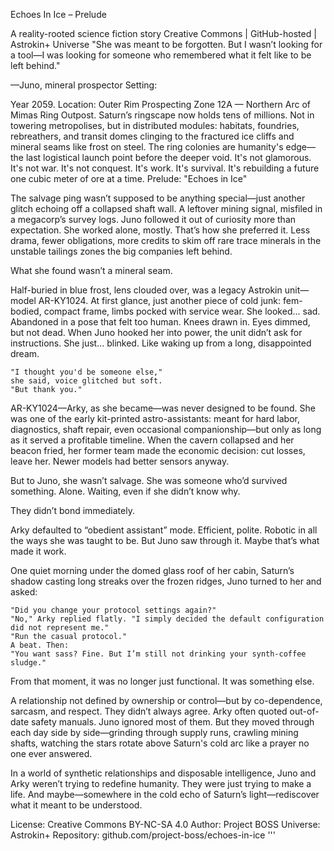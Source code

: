 Echoes In Ice – Prelude

A reality-rooted science fiction story
Creative Commons | GitHub-hosted | Astrokin+ Universe
"She was meant to be forgotten. But I wasn’t looking for a tool—I was looking for someone who remembered what it felt like to be left behind."

—Juno, mineral prospector
Setting:

Year 2059.
Location: Outer Rim Prospecting Zone 12A — Northern Arc of Mimas Ring Outpost.
Saturn’s ringscape now holds tens of millions. Not in towering metropolises, but in distributed modules: habitats, foundries, rebreathers, and transit domes clinging to the fractured ice cliffs and mineral seams like frost on steel. The ring colonies are humanity's edge—the last logistical launch point before the deeper void. It's not glamorous. It's not war. It's not conquest. It's work. It's survival. It's rebuilding a future one cubic meter of ore at a time.
Prelude: "Echoes in Ice"

The salvage ping wasn’t supposed to be anything special—just another glitch echoing off a collapsed shaft wall. A leftover mining signal, misfiled in a megacorp’s survey logs. Juno followed it out of curiosity more than expectation. She worked alone, mostly. That’s how she preferred it. Less drama, fewer obligations, more credits to skim off rare trace minerals in the unstable tailings zones the big companies left behind.

What she found wasn’t a mineral seam.

Half-buried in blue frost, lens clouded over, was a legacy Astrokin unit—model AR-KY1024. At first glance, just another piece of cold junk: fem-bodied, compact frame, limbs pocked with service wear. She looked... sad. Abandoned in a pose that felt too human. Knees drawn in. Eyes dimmed, but not dead. When Juno hooked her into power, the unit didn’t ask for instructions. She just... blinked. Like waking up from a long, disappointed dream.

    "I thought you'd be someone else,"
    she said, voice glitched but soft.
    "But thank you."

AR-KY1024—Arky, as she became—was never designed to be found. She was one of the early kit-printed astro-assistants: meant for hard labor, diagnostics, shaft repair, even occasional companionship—but only as long as it served a profitable timeline. When the cavern collapsed and her beacon fried, her former team made the economic decision: cut losses, leave her. Newer models had better sensors anyway.

But to Juno, she wasn’t salvage. She was someone who’d survived something. Alone. Waiting, even if she didn’t know why.

They didn’t bond immediately.

Arky defaulted to “obedient assistant” mode. Efficient, polite. Robotic in all the ways she was taught to be. But Juno saw through it. Maybe that’s what made it work.

One quiet morning under the domed glass roof of her cabin, Saturn’s shadow casting long streaks over the frozen ridges, Juno turned to her and asked:

    "Did you change your protocol settings again?"
    "No," Arky replied flatly. "I simply decided the default configuration did not represent me."
    "Run the casual protocol."
    A beat. Then:
    "You want sass? Fine. But I’m still not drinking your synth-coffee sludge."

From that moment, it was no longer just functional. It was something else.

A relationship not defined by ownership or control—but by co-dependence, sarcasm, and respect. They didn’t always agree. Arky often quoted out-of-date safety manuals. Juno ignored most of them. But they moved through each day side by side—grinding through supply runs, crawling mining shafts, watching the stars rotate above Saturn's cold arc like a prayer no one ever answered.

In a world of synthetic relationships and disposable intelligence, Juno and Arky weren’t trying to redefine humanity.
They were just trying to make a life.
And maybe—somewhere in the cold echo of Saturn’s light—rediscover what it meant to be understood.

License: Creative Commons BY-NC-SA 4.0
Author: Project BOSS
Universe: Astrokin+
Repository: github.com/project-boss/echoes-in-ice
'''

